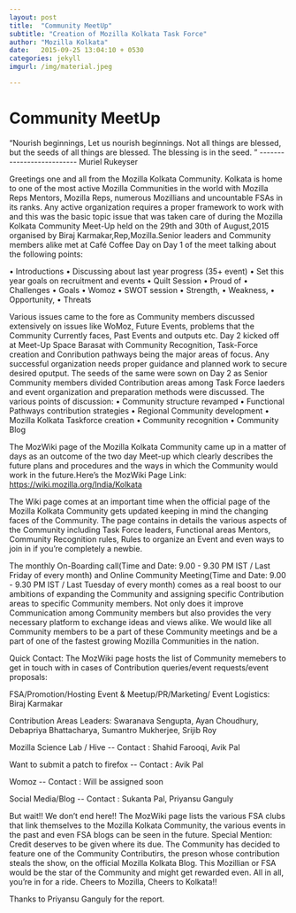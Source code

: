 ```yaml
---
layout: post
title:  "Community MeetUp"
subtitle: "Creation of Mozilla Kolkata Task Force"
author: "Mozilla Kolkata"
date:   2015-09-25 13:04:10 + 0530
categories: jekyll
imgurl: /img/material.jpeg

---
```


# Community MeetUp

“Nourish beginnings, Let us nourish beginnings. Not all things are blessed, but the seeds of all things are blessed. The blessing is in the seed.   ”
                                                                                                                        -------------------------- Muriel Rukeyser

Greetings one and all from the Mozilla Kolkata Community. Kolkata is home to one of the most active Mozilla Communities in the world with Mozilla Reps Mentors, Mozilla Reps, numerous Mozillians and uncountable FSAs in its ranks. Any active organization requires a proper framework to work with and this was the basic topic issue that was taken care of during the Mozilla Kolkata Community Meet-Up held on the 29th and 30th of August,2015 organised by Biraj Karmakar,Rep,Mozilla.Senior leaders and Community members alike met at Café Coffee Day on Day 1 of the meet talking about the following points:

•	Introductions
•	Discussing about last year progress (35+ event)
•	Set this year goals on recruitment and events
•	Quilt Session
•	Proud of
•	Challenges
•	Goals
•	Womoz
•	SWOT session 
•	Strength, 
•	Weakness, 
•	Opportunity, 
•	Threats

Various issues came to the fore as Community members discussed extensively on issues like WoMoz, Future Events, problems that the Community Currently faces, Past Events and outputs etc. 
Day 2 kicked off at Meet-Up Space Barasat with Community Recognition, Task-Force creation and Conribution pathways being the major areas of focus. Any successful organization needs proper guidance and planned work to secure desired oputput. The seeds of the same were sown on Day 2 as Senior Community members divided Contribution areas among Task Force laeders and event organization and preparation methods were discussed. The various points of discussion:
•	Community structure revamped 
•	Functional Pathways contribution strategies 
•	Regional Community development
•	Mozilla Kolkata Taskforce creation
•	Community recognition
•	Community Blog

  The MozWiki page of the Mozilla Kolkata Community came up in a matter of days as an outcome of the two day Meet-up which clearly describes the future plans and procedures and the ways in which the Community would work in the future.Here’s the MozWiki Page Link: https://wiki.mozilla.org/India/Kolkata

  The Wiki page comes at an important time when the official page of the Mozilla Kolkata Community gets updated keeping in mind the changing faces of the Community. The page contains in details the various aspects of the Community including Task Force leaders, Functional areas Mentors, Community Recognition rules, Rules to organize an Event and even ways to join in if you’re completely a newbie.

  The monthly On-Boarding call(Time and Date: 9.00 - 9.30 PM IST / Last Friday of every month) and Online Community Meeting(Time and Date: 9.00 - 9.30 PM IST / Last Tuesday of every month) comes as a real boost to our ambitions of expanding the Community and assigning specific Contribution areas to specific Community members. Not only does it improve Communication among Community members but also provides the very necessary platform to exchange ideas and views alike. We would like all Community members to be a part of these Community meetings and be a part of one of the fastest growing Mozilla Communities in the nation.

Quick Contact:
The MozWiki page hosts the list of Community memebers to get in touch with in cases of Contribution queries/event requests/event proposals:

FSA/Promotion/Hosting Event & Meetup/PR/Marketing/ Event Logistics: Biraj Karmakar

Contribution Areas Leaders:
Swaranava Sengupta, Ayan Choudhury, Debapriya Bhattacharya, Sumantro Mukherjee, Srijib Roy

Mozilla Science Lab / Hive -- Contact : Shahid Farooqi, Avik Pal

Want to submit a patch to firefox -- Contact : Avik Pal 

Womoz -- Contact : Will be assigned soon

Social Media/Blog -- Contact : Sukanta Pal, Priyansu Ganguly

But wait!! We don’t end here!! The MozWiki page lists the various FSA clubs that link themselves to the Mozilla Kolkata Community, the various events in the past and even FSA blogs can be seen in the future. 
Special Mention:
Credit deserves to be given where its due. The Community has decided to feature one of the Community Contributirs, the preson whose contribution steals the show, on the official Mozilla Kolkata Blog. This Mozillian or FSA would be the star of the Community and might get rewarded even. All in all, you’re in for a ride. Cheers to Mozilla, Cheers to Kolkata!!

Thanks to Priyansu Ganguly for the report.
